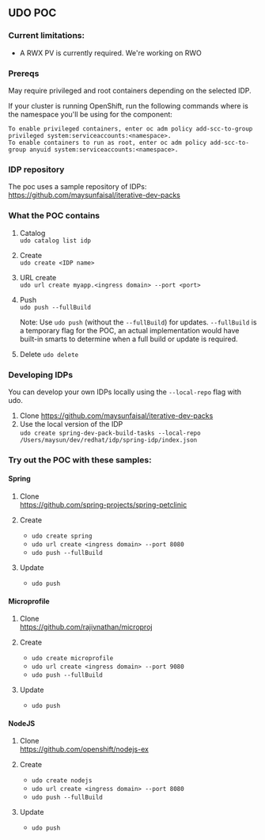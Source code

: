 ## UDO POC

### Current limitations:
- A RWX PV is currently required. We're working on RWO

### Prereqs
May require privileged and root containers depending on the selected IDP.

If your cluster is running OpenShift, run the following commands where <namespace> is the namespace you'll be using for the component:

    To enable privileged containers, enter oc adm policy add-scc-to-group privileged system:serviceaccounts:<namespace>.
    To enable containers to run as root, enter oc adm policy add-scc-to-group anyuid system:serviceaccounts:<namespace>.

### IDP repository
The poc uses a sample repository of IDPs: https://github.com/maysunfaisal/iterative-dev-packs

### What the POC contains
1. Catalog  
   `udo catalog list idp`  

2. Create  
    `udo create <IDP name>`  

3. URL create  
    `udo url create myapp.<ingress domain> --port <port>`  
    
4. Push  
    `udo push --fullBuild`  

    Note: Use `udo push` (without the `--fullBuild`) for updates. `--fullBuild` is a temporary flag for the POC, an actual implementation would have built-in smarts to determine when a full build or update is required.

5. Delete
   `udo delete`  

### Developing IDPs  

You can develop your own IDPs locally using the `--local-repo` flag with udo.

1. Clone https://github.com/maysunfaisal/iterative-dev-packs  
2. Use the local version of the IDP  
   `udo create spring-dev-pack-build-tasks --local-repo /Users/maysun/dev/redhat/idp/spring-idp/index.json`  

### Try out the POC with these samples:  

#### Spring

1. Clone  
   https://github.com/spring-projects/spring-petclinic

2. Create
   - `udo create spring`  
   - `udo url create <ingress domain> --port 8080`  
   - `udo push --fullBuild`  

3. Update
   - `udo push`  

#### Microprofile

1. Clone  
   https://github.com/rajivnathan/microproj

2. Create  
   - `udo create microprofile`  
   - `udo url create <ingress domain> --port 9080`  
   - `udo push --fullBuild`  

3. Update
   - `udo push`  

#### NodeJS

1. Clone  
   https://github.com/openshift/nodejs-ex

2. Create  
   - `udo create nodejs`  
   - `udo url create <ingress domain> --port 8080`  
   - `udo push --fullBuild`  

3. Update
   - `udo push`  
